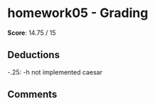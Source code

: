 homework05 - Grading
====================

**Score**: 14.75 / 15

Deductions
----------
-.25: -h not implemented caesar

Comments
--------
